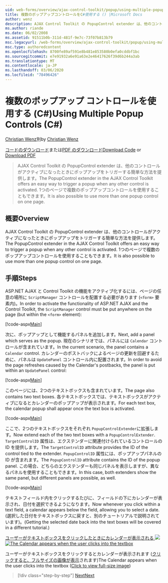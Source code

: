 ```yaml
---
uid: web-forms/overview/ajax-control-toolkit/popup/using-multiple-popup-controls-cs
title: 複数のポップアップコントロールをC#使用する () |Microsoft Docs
author: wenz
description: AJAX Control Toolkit の PopupControl extender は、他のコントロールがアクティブになったときにポップアップをトリガーする簡単な方法を提供します。 また、m...
ms.author: riande
ms.date: 06/02/2008
ms.assetid: 91511b0b-311d-481f-9e7c-73f07b813b79
msc.legacyurl: /web-forms/overview/ajax-control-toolkit/popup/using-multiple-popup-controls-cs
msc.type: authoredcontent
ms.openlocfilehash: 8700fe89af591e8b481e853580b0efa0cddbf1bc
ms.sourcegitcommit: e7e91932a6e91a63e2e46417626f39d6b244a3ab
ms.translationtype: MT
ms.contentlocale: ja-JP
ms.lasthandoff: 03/06/2020
ms.locfileid: "78496426"
---
```

# <a name="using-multiple-popup-controls-c"></a><span data-ttu-id="ff14a-104">複数のポップアップ コントロールを使用する (C#)</span><span class="sxs-lookup"><span data-stu-id="ff14a-104">Using Multiple Popup Controls (C#)</span></span>

<span data-ttu-id="ff14a-105">[Christian Wenz](https://github.com/wenz)別</span><span class="sxs-lookup"><span data-stu-id="ff14a-105">by [Christian Wenz](https://github.com/wenz)</span></span>

<span data-ttu-id="ff14a-106">[コードのダウンロード](https://download.microsoft.com/download/9/3/f/93f8daea-bebd-4821-833b-95205389c7d0/PopupControl1.cs.zip)または[PDF のダウンロード](https://download.microsoft.com/download/2/d/c/2dc10e34-6983-41d4-9c08-f78f5387d32b/popupcontrol1CS.pdf)</span><span class="sxs-lookup"><span data-stu-id="ff14a-106">[Download Code](https://download.microsoft.com/download/9/3/f/93f8daea-bebd-4821-833b-95205389c7d0/PopupControl1.cs.zip) or [Download PDF](https://download.microsoft.com/download/2/d/c/2dc10e34-6983-41d4-9c08-f78f5387d32b/popupcontrol1CS.pdf)</span></span>

> <span data-ttu-id="ff14a-107">AJAX Control Toolkit の PopupControl extender は、他のコントロールがアクティブになったときにポップアップをトリガーする簡単な方法を提供します。</span><span class="sxs-lookup"><span data-stu-id="ff14a-107">The PopupControl extender in the AJAX Control Toolkit offers an easy way to trigger a popup when any other control is activated.</span></span> <span data-ttu-id="ff14a-108">1つのページで複数のポップアップコントロールを使用することもできます。</span><span class="sxs-lookup"><span data-stu-id="ff14a-108">It is also possible to use more than one popup control on one page.</span></span>

## <a name="overview"></a><span data-ttu-id="ff14a-109">概要</span><span class="sxs-lookup"><span data-stu-id="ff14a-109">Overview</span></span>

<span data-ttu-id="ff14a-110">AJAX Control Toolkit の PopupControl extender は、他のコントロールがアクティブになったときにポップアップをトリガーする簡単な方法を提供します。</span><span class="sxs-lookup"><span data-stu-id="ff14a-110">The PopupControl extender in the AJAX Control Toolkit offers an easy way to trigger a popup when any other control is activated.</span></span> <span data-ttu-id="ff14a-111">1つのページで複数のポップアップコントロールを使用することもできます。</span><span class="sxs-lookup"><span data-stu-id="ff14a-111">It is also possible to use more than one popup control on one page.</span></span>

## <a name="steps"></a><span data-ttu-id="ff14a-112">手順</span><span class="sxs-lookup"><span data-stu-id="ff14a-112">Steps</span></span>

<span data-ttu-id="ff14a-113">ASP.NET AJAX と Control Toolkit の機能をアクティブ化するには、ページの任意の場所に `ScriptManager` コントロールを配置する必要があります (`<form>` 要素内)。</span><span class="sxs-lookup"><span data-stu-id="ff14a-113">In order to activate the functionality of ASP.NET AJAX and the Control Toolkit, the `ScriptManager` control must be put anywhere on the page (but within the `<form>` element):</span></span>

[!code-aspx[Main](using-multiple-popup-controls-cs/samples/sample1.aspx)]

<span data-ttu-id="ff14a-114">次に、ポップアップとして機能するパネルを追加します。</span><span class="sxs-lookup"><span data-stu-id="ff14a-114">Next, add a panel which serves as the popup.</span></span> <span data-ttu-id="ff14a-115">現在のシナリオでは、パネルには `Calendar` コントロールが含まれています。</span><span class="sxs-lookup"><span data-stu-id="ff14a-115">In the current scenario, the panel contains a `Calendar` control.</span></span> <span data-ttu-id="ff14a-116">カレンダーのポストバックによるページの更新を回避するために、パネルは `UpdatePanel` コントロール内に配置されます。</span><span class="sxs-lookup"><span data-stu-id="ff14a-116">In order to avoid the page refreshes caused by the Calendar's postbacks, the panel is put within an `UpdatePanel` control:</span></span>

[!code-aspx[Main](using-multiple-popup-controls-cs/samples/sample2.aspx)]

<span data-ttu-id="ff14a-117">このページには、2つのテキストボックスも含まれています。</span><span class="sxs-lookup"><span data-stu-id="ff14a-117">The page also contains two text boxes.</span></span> <span data-ttu-id="ff14a-118">各テキストボックスでは、テキストボックスがアクティブになるとカレンダーのポップアップが表示されます。</span><span class="sxs-lookup"><span data-stu-id="ff14a-118">For each text box, the calendar popup shall appear once the text box is activated.</span></span>

[!code-aspx[Main](using-multiple-popup-controls-cs/samples/sample3.aspx)]

<span data-ttu-id="ff14a-119">ここで、2つのテキストボックスをそれぞれ `PopupControlExtender`に拡張します。</span><span class="sxs-lookup"><span data-stu-id="ff14a-119">Now extend each of the two text boxes with a `PopupControlExtender`.</span></span> <span data-ttu-id="ff14a-120">`TargetControlID` 属性は、エクステンダーに関連付けられているコントロールの ID を提供します。</span><span class="sxs-lookup"><span data-stu-id="ff14a-120">The `TargetControlID` attribute provides the ID of the control tied to the extender.</span></span> <span data-ttu-id="ff14a-121">`PopupControlID` 属性には、ポップアップパネルの ID が含まれます。</span><span class="sxs-lookup"><span data-stu-id="ff14a-121">The `PopupControlID` attribute contains the ID of the popup panel.</span></span> <span data-ttu-id="ff14a-122">この場合、どちらのエクステンダーも同じパネルを表示しますが、異なるパネルを使用することもできます。</span><span class="sxs-lookup"><span data-stu-id="ff14a-122">In this case, both extenders show the same panel, but different panels are possible, as well.</span></span>

[!code-aspx[Main](using-multiple-popup-controls-cs/samples/sample4.aspx)]

<span data-ttu-id="ff14a-123">テキストフィールド内をクリックするたびに、フィールドの下にカレンダーが表示され、日付を選択できるようになります。</span><span class="sxs-lookup"><span data-stu-id="ff14a-123">Now whenever you click within a text field, a calendar appears below the field, allowing you to select a date.</span></span> <span data-ttu-id="ff14a-124">(選択した日付をテキストボックスに戻すと、別のチュートリアルで説明されています)。</span><span class="sxs-lookup"><span data-stu-id="ff14a-124">(Getting the selected date back into the text boxes will be covered in a different tutorial.)</span></span>

<span data-ttu-id="ff14a-125">[ユーザーがテキストボックスをクリックしたときにカレンダーが表示される ![](using-multiple-popup-controls-cs/_static/image2.png)](using-multiple-popup-controls-cs/_static/image1.png)</span><span class="sxs-lookup"><span data-stu-id="ff14a-125">[![The Calendar appears when the user clicks into the textbox](using-multiple-popup-controls-cs/_static/image2.png)](using-multiple-popup-controls-cs/_static/image1.png)</span></span>

<span data-ttu-id="ff14a-126">ユーザーがテキストボックスをクリックするとカレンダーが表示されます ([クリックすると、フルサイズの画像が表示](using-multiple-popup-controls-cs/_static/image3.png)されます)</span><span class="sxs-lookup"><span data-stu-id="ff14a-126">The Calendar appears when the user clicks into the textbox ([Click to view full-size image](using-multiple-popup-controls-cs/_static/image3.png))</span></span>

> [!div class="step-by-step"]
> [<span data-ttu-id="ff14a-127">Next</span><span class="sxs-lookup"><span data-stu-id="ff14a-127">Next</span></span>](handling-postbacks-from-a-popup-control-with-an-updatepanel-cs.md)
